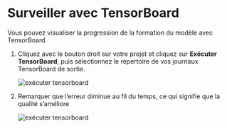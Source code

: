# <a name="monitor-with-tensorboard"></a>Surveiller avec TensorBoard

Vous pouvez visualiser la progression de la formation du modèle avec TensorBoard. 

1. Cliquez avec le bouton droit sur votre projet et cliquez sur **Exécuter TensorBoard**, puis sélectionnez le répertoire de vos journaux TensorBoard de sortie.

    ![exécuter tensorboard](media\monitor-tensorboard\run-tensorboard.png)

1. Remarquer que l’erreur diminue au fil du temps, ce qui signifie que la qualité s’améliore

    ![exécuter tensorboard](media\monitor-tensorboard\tensorboard.png)